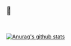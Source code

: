 
<!-- [![Website](https://img.shields.io/website?label=codeSTACKr.com&style=for-the-badge&url=https%3A%2F%2Fcodestackr.com)](https://codestackr.com)
[![Twitter Follow](https://img.shields.io/twitter/follow/codeSTACKr?color=1DA1F2&logo=twitter&style=for-the-badge)](https://twitter.com/intent/follow?original_referer=https%3A%2F%2Fgithub.com%2FcodeSTACKr&screen_name=codeSTACKr) -->

##  👋

<!-- - 🌱 I’m currently learning spring-boot, jpa, REST API -->
<!-- - 📝 Blog : https://woodcock.tistory.com -->
<!-- - :e-mail: How to reach me : tlfanfvk@gmail.com -->
<!-- - 🌱 Interest: Spring, ORM, OOP, Clean code, Test, k8s -->


<br />

[![Anurag's github stats](https://github-readme-stats.vercel.app/api?username=brick0123&count_private=true&show_icons=true&hide=stars&theme=algolia)](https://github.com/anuraghazra/github-readme-stats)


<!--
**brick0123/brick0123** is a ✨ _special_ ✨ repository because its `README.md` (this file) appears on your GitHub profile.

Here are some ideas to get you started:

- 🔭 I’m currently working on ...
- 🌱 I’m currently learning ...
- 👯 I’m looking to collaborate on ...
- 🤔 I’m looking for help with ...
- 💬 Ask me about ...
- 📫 How to reach me: ...
- 😄 Pronouns: ...
- ⚡ Fun fact: ...
-->
